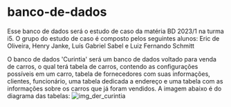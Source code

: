# banco-de-dados

Esse banco de dados será o estudo de caso da matéria BD 2023/1 na turma i5.
O grupo do estudo de caso é composto pelos seguintes alunos:
Eric de Oliveira,
Henry Janke,
Luís Gabriel Sabel e
Luiz Fernando Schmitt

O banco de dados 'Curintia' será um banco de dados voltado para venda de carros, o qual terá tabela de carros, contendo as configurações possíveis em um carro, tabela de fornecedores com suas informações, clientes, funcionário, uma tabela dedicada a endereço e uma tabela com as informações sobre os carros que já foram vendidos. A imagem abaixo é do diagrama das tabelas:
![img_der_curintia](https://github.com/Luiz087/lojaveiculos-curintia/assets/84669466/8c444a8a-2669-4066-b88b-52421194e9d6)
